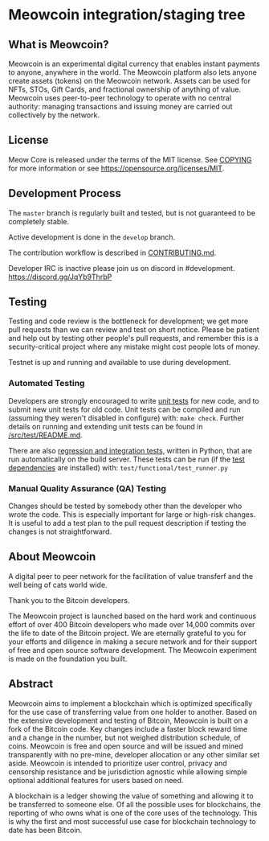 Meowcoin integration/staging tree
=====================================



What is Meowcoin?
----------------

Meowcoin is an experimental digital currency that enables instant payments to
anyone, anywhere in the world. The Meowcoin platform also lets anyone create assets (tokens) on the Meowcoin network. 
Assets can be used for NFTs, STOs, Gift Cards, and fractional ownership of anything of value.
Meowcoin uses peer-to-peer technology to operate
with no central authority: managing transactions and issuing money are carried
out collectively by the network. 



License
-------

Meow Core is released under the terms of the MIT license. See [COPYING](COPYING) for more
information or see https://opensource.org/licenses/MIT.

Development Process
-------------------

The `master` branch is regularly built and tested, but is not guaranteed to be
completely stable. 

Active development is done in the `develop` branch. 

The contribution workflow is described in [CONTRIBUTING.md](CONTRIBUTING.md).

Developer IRC is inactive please join us on discord in #development. https://discord.gg/JqYb9ThrbP

Testing
-------

Testing and code review is the bottleneck for development; we get more pull
requests than we can review and test on short notice. Please be patient and help out by testing
other people's pull requests, and remember this is a security-critical project where any mistake might cost people
lots of money.

Testnet is up and running and available to use during development.

### Automated Testing

Developers are strongly encouraged to write [unit tests](src/test/README.md) for new code, and to
submit new unit tests for old code. Unit tests can be compiled and run
(assuming they weren't disabled in configure) with: `make check`. Further details on running
and extending unit tests can be found in [/src/test/README.md](/src/test/README.md).

There are also [regression and integration tests](/test), written
in Python, that are run automatically on the build server.
These tests can be run (if the [test dependencies](/test) are installed) with: `test/functional/test_runner.py`


### Manual Quality Assurance (QA) Testing

Changes should be tested by somebody other than the developer who wrote the
code. This is especially important for large or high-risk changes. It is useful
to add a test plan to the pull request description if testing the changes is
not straightforward.


About Meowcoin
----------------
A digital peer to peer network for the facilitation of value transferf and the well being of cats world wide.







Thank you to the Bitcoin developers. 

The Meowcoin project is launched based on the hard work and continuous effort of over 400 Bitcoin developers who made over 14,000 commits over the life to date of the Bitcoin project. We are eternally grateful to you for your efforts and diligence in making a secure network and for their support of free and open source software development.  The Meowcoin experiment is made on the foundation you built.


Abstract
----------------
Meowcoin aims to implement a blockchain which is optimized specifically for the use case of transferring value from one holder to another. Based on the extensive development and testing of Bitcoin, Meowcoin is built on a fork of the Bitcoin code. Key changes include a faster block reward time and a change in the number, but not weighed distribution schedule, of coins. Meowcoin is free and open source and will be issued and mined transparently with no pre-mine, developer allocation or any other similar set aside. Meowcoin is intended to prioritize user control, privacy and censorship resistance and be jurisdiction agnostic while allowing simple optional additional features for users based on need.



A blockchain is a ledger showing the value of something and allowing it to be transferred to someone else. Of all the possible uses for blockchains, the reporting of who owns what is one of the core uses of the technology.  This is why the first and most successful use case for blockchain technology to date has been Bitcoin.


